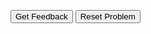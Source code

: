 <div id="08_turtleFor-sortableTrash" class="sortable-code"></div> 
<div id="08_turtleFor-sortable" class="sortable-code"></div> 
<div style="clear:both;"></div> 
<p> 
    <input id="08_turtleFor-feedbackLink" value="Get Feedback" type="button" /> 
    <input id="08_turtleFor-newInstanceLink" value="Reset Problem" type="button" /> 
</p> 
<script type="text/javascript"> 
(function(){
  var initial = "import turtle\n" +
    "turtle.goto(-100,-100)\n" +
    "turtle.penup()\n" +
    "turtle.forward(100)\n" +
    "turtle.begin_fill()\n" +
    "turtle.pendown()\n" +
    "turtle.fillcolor(&quot;orange&quot;)\n" +
    "turtle.left(360/6)\n" +
    "for contatore in range(6):\n" +
    "turtle.end_fill()\n" +
    "turtle.write(&quot;ho disegnato un esagono!&quot;)";
  var parsonsPuzzle = new ParsonsWidget({
    "sortableId": "08_turtleFor-sortable",
    "max_wrong_lines": 10,
    "grader": ParsonsWidget._graders.LineBasedGrader,
    "exec_limit": 2500,
    "can_indent": true,
    "x_indent": 50,
    "lang": "en",
    "show_feedback": true
  });
  parsonsPuzzle.init(initial);
  parsonsPuzzle.shuffleLines();
  $("#08_turtleFor-newInstanceLink").click(function(event){ 
      event.preventDefault(); 
      parsonsPuzzle.shuffleLines(); 
  }); 
  $("#08_turtleFor-feedbackLink").click(function(event){ 
      event.preventDefault(); 
      parsonsPuzzle.getFeedback(); 
  }); 
})(); 
</script>